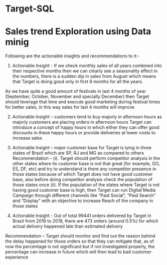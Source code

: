 # Target-SQL  
# Sales trend Exploration using Data minig
Following are the actionable insights and recommendations to it:-
1. Actionable Insight -
If we check monthly sales of all years combined into their respective months then we can clearly see a seasonality effect in the numbers,
there is a sudden dip in sales from August which means that Target is doing good only in first 8 months for all the years.

As we have quite a good amount of festivals in last 4 months of year (September, October, November and specially December) then Target should 
leverage that time and execute good marketing during festival times for better sales, in this way sales for last 4 months will improve

2. Actionable Insight – customers tend to buy majorly in afternoon hours
as majorly customers are placing orders in afternoon hours Target can introduce a concept of happy hours in which either they can offer good 
discounts in these happy hours or provide deliveries at lower costs to increase sales

3. Actionable Insight – major customer base for Target is lying in three states of Brazil which are SP, RJ and MG as compared to others
Recommendation –
(i). Target should perform competitor analysis in the other states where its customer base is not that great (for example, GO,
 ES, DF, etc) and try to understand is there any competitor presence in those states because of which Target does not have good customer base,
also before doing competitor analysis check the population of those states once
(ii). If the population of the states where Target is not having good customer base is high, then Target can run Digital Media Campaign through
different channels like “Paid Social”, “Paid Search” and “Display” with an objective to increase Reach of the company in those states

4. Actionable Insight - Out of total 99441 orders delivered by Target in Brazil from 2016 to 2018, there are 473 orders (around 0.5%) for which
actual delivery happened late than estimated delivery

Recommendation – Target should monitor and find out the reason behind the delay happened for those orders so that they can mitigate that, as of 
now the percentage is not significant but if not investigated properly, the percentage can increase in future which will then lead to bad customer 
experience

